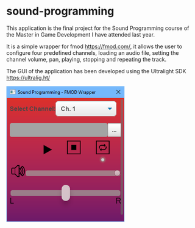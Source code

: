 # sound-programming

This application is the final project for the Sound Programming course of the Master in Game Development I have attended last year.

It is a simple wrapper for fmod https://fmod.com/, it allows the user to configure four predefined channels, loading an audio file, setting the channel volume, pan, playing, stopping and repeating the track.

The GUI of the application has been developed using the Ultralight SDK https://ultralig.ht/

![Application Snapshot](https://github.com/Ohicram/sound-programming/blob/master/doc/images/screen.PNG "Application Snapshot")
